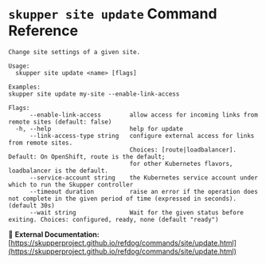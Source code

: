 # `skupper site update` Command Reference

```
Change site settings of a given site.

Usage:
  skupper site update <name> [flags]

Examples:
skupper site update my-site --enable-link-access

Flags:
      --enable-link-access        allow access for incoming links from remote sites (default: false)
  -h, --help                      help for update
      --link-access-type string   configure external access for links from remote sites.
                                  Choices: [route|loadbalancer]. Default: On OpenShift, route is the default; 
                                  for other Kubernetes flavors, loadbalancer is the default.
      --service-account string    the Kubernetes service account under which to run the Skupper controller
      --timeout duration          raise an error if the operation does not complete in the given period of time (expressed in seconds). (default 30s)
      --wait string               Wait for the given status before exiting. Choices: configured, ready, none (default "ready")
```

🔗 **External Documentation:** [https://skupperproject.github.io/refdog/commands/site/update.html](https://skupperproject.github.io/refdog/commands/site/update.html)

